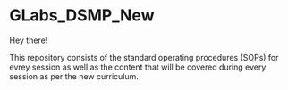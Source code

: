 # GLabs_DSMP_New

Hey there! 

This repository consists of the standard operating procedures (SOPs) for evrey session as well as the content that will be covered during every session as per the new curriculum.
